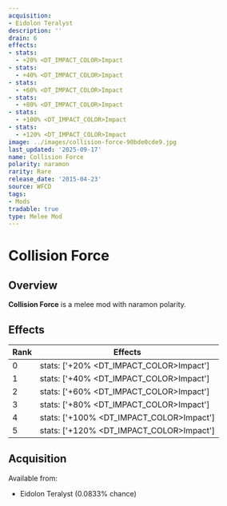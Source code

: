 ```yaml
---
acquisition:
- Eidolon Teralyst
description: ''
drain: 6
effects:
- stats:
  - +20% <DT_IMPACT_COLOR>Impact
- stats:
  - +40% <DT_IMPACT_COLOR>Impact
- stats:
  - +60% <DT_IMPACT_COLOR>Impact
- stats:
  - +80% <DT_IMPACT_COLOR>Impact
- stats:
  - +100% <DT_IMPACT_COLOR>Impact
- stats:
  - +120% <DT_IMPACT_COLOR>Impact
image: ../images/collision-force-90bde0cde9.jpg
last_updated: '2025-09-17'
name: Collision Force
polarity: naramon
rarity: Rare
release_date: '2015-04-23'
source: WFCD
tags:
- Mods
tradable: true
type: Melee Mod
---
```


# Collision Force

## Overview

**Collision Force** is a melee mod with naramon polarity.

## Effects

| Rank | Effects |
|------|----------|
| 0 | stats: ['+20% <DT_IMPACT_COLOR>Impact'] |
| 1 | stats: ['+40% <DT_IMPACT_COLOR>Impact'] |
| 2 | stats: ['+60% <DT_IMPACT_COLOR>Impact'] |
| 3 | stats: ['+80% <DT_IMPACT_COLOR>Impact'] |
| 4 | stats: ['+100% <DT_IMPACT_COLOR>Impact'] |
| 5 | stats: ['+120% <DT_IMPACT_COLOR>Impact'] |

## Acquisition

Available from:
- Eidolon Teralyst (0.0833% chance)

